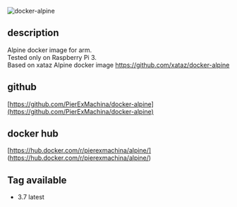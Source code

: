 ![docker-alpine](https://pkgs.alpinelinux.org/assets/alpinelinux-logo.svg)

## description

Alpine docker image for arm.  
Tested only on Raspberry Pi 3.  
Based on xataz Alpine docker image https://github.com/xataz/docker-alpine  

## github
[https://github.com/PierExMachina/docker-alpine](https://github.com/PierExMachina/docker-alpine)

## docker hub
[https://hub.docker.com/r/pierexmachina/alpine/] (https://hub.docker.com/r/pierexmachina/alpine/)

## Tag available
* 3.7 latest

